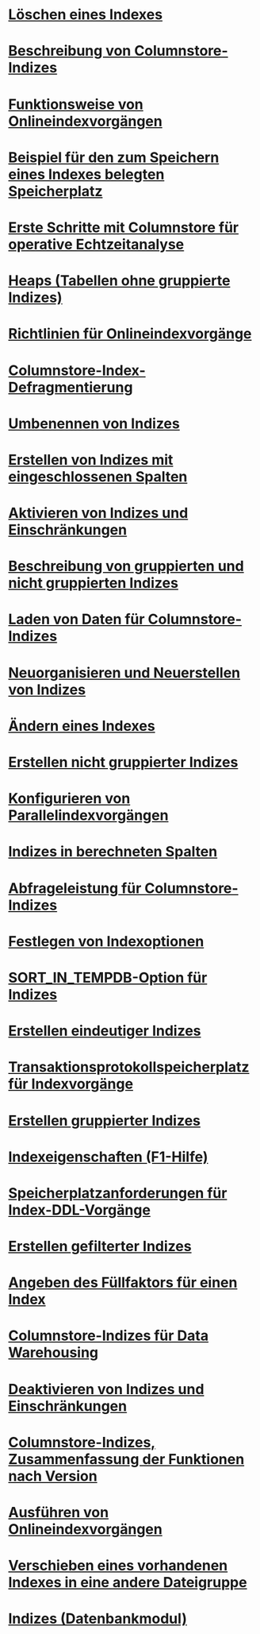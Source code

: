 # [Löschen eines Indexes](delete-an-index.md)
# [Beschreibung von Columnstore-Indizes](columnstore-indexes-overview.md)
# [Funktionsweise von Onlineindexvorgängen](how-online-index-operations-work.md)
# [Beispiel für den zum Speichern eines Indexes belegten Speicherplatz](index-disk-space-example.md)
# [Erste Schritte mit Columnstore für operative Echtzeitanalyse](get-started-with-columnstore-for-real-time-operational-analytics.md)
# [Heaps (Tabellen ohne gruppierte Indizes)](heaps-tables-without-clustered-indexes.md)
# [Richtlinien für Onlineindexvorgänge](guidelines-for-online-index-operations.md)
# [Columnstore-Index-Defragmentierung](columnstore-indexes-defragmentation.md)
# [Umbenennen von Indizes](rename-indexes.md)
# [Erstellen von Indizes mit eingeschlossenen Spalten](create-indexes-with-included-columns.md)
# [Aktivieren von Indizes und Einschränkungen](enable-indexes-and-constraints.md)
# [Beschreibung von gruppierten und nicht gruppierten Indizes](clustered-and-nonclustered-indexes-described.md)
# [Laden von Daten für Columnstore-Indizes](columnstore-indexes-data-loading-guidance.md)
# [Neuorganisieren und Neuerstellen von Indizes](reorganize-and-rebuild-indexes.md)
# [Ändern eines Indexes](modify-an-index.md)
# [Erstellen nicht gruppierter Indizes](create-nonclustered-indexes.md)
# [Konfigurieren von Parallelindexvorgängen](configure-parallel-index-operations.md)
# [Indizes in berechneten Spalten](indexes-on-computed-columns.md)
# [Abfrageleistung für Columnstore-Indizes](columnstore-indexes-query-performance.md)
# [Festlegen von Indexoptionen](set-index-options.md)
# [SORT_IN_TEMPDB-Option für Indizes](sort-in-tempdb-option-for-indexes.md)
# [Erstellen eindeutiger Indizes](create-unique-indexes.md)
# [Transaktionsprotokollspeicherplatz für Indexvorgänge](transaction-log-disk-space-for-index-operations.md)
# [Erstellen gruppierter Indizes](create-clustered-indexes.md)
# [Indexeigenschaften (F1-Hilfe)](index-properties-f1-help.md)
# [Speicherplatzanforderungen für Index-DDL-Vorgänge](disk-space-requirements-for-index-ddl-operations.md)
# [Erstellen gefilterter Indizes](create-filtered-indexes.md)
# [Angeben des Füllfaktors für einen Index](specify-fill-factor-for-an-index.md)
# [Columnstore-Indizes für Data Warehousing](columnstore-indexes-data-warehouse.md)
# [Deaktivieren von Indizes und Einschränkungen](disable-indexes-and-constraints.md)
# [Columnstore-Indizes, Zusammenfassung der Funktionen nach Version](columnstore-indexes-what-s-new.md)
# [Ausführen von Onlineindexvorgängen](perform-index-operations-online.md)
# [Verschieben eines vorhandenen Indexes in eine andere Dateigruppe](move-an-existing-index-to-a-different-filegroup.md)
# [Indizes (Datenbankmodul)](indexes.md)
